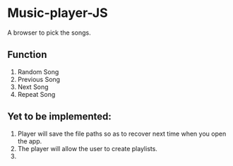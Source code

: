 # Music-player-JS

A browser to pick the songs.

## Function
1. Random Song
2. Previous Song
3. Next Song
4. Repeat Song


## Yet to be implemented:
1. Player will save the file paths so as to recover next time when you open the app.
2. The player will allow the user to create playlists.
3. 
